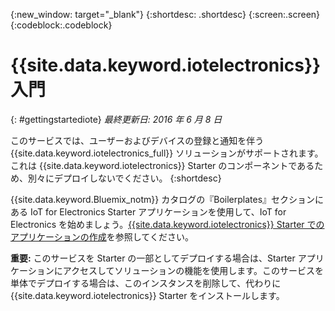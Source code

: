 {:new_window: target="_blank"}
{:shortdesc: .shortdesc}
{:screen:.screen}
{:codeblock:.codeblock}


# {{site.data.keyword.iotelectronics}} 入門
{: #gettingstartediote}
*最終更新日: 2016 年 6 月 8 日*

このサービスでは、ユーザーおよびデバイスの登録と通知を伴う {{site.data.keyword.iotelectronics_full}} ソリューションがサポートされます。これは {{site.data.keyword.iotelectronics}} Starter のコンポーネントであるため、別々にデプロイしないでください。
{:shortdesc}

{{site.data.keyword.Bluemix_notm}} カタログの『Boilerplates』セクションにある IoT for Electronics Starter アプリケーションを使用して、IoT for Electronics を始めましょう。[{{site.data.keyword.iotelectronics}} Starter でのアプリケーションの作成](../../starters/IoTElectronics/index.html)を参照してください。

**重要:** このサービスを Starter の一部としてデプロイする場合は、Starter アプリケーションにアクセスしてソリューションの機能を使用します。このサービスを単体でデプロイする場合は、このインスタンスを削除して、代わりに {{site.data.keyword.iotelectronics}} Starter をインストールします。
